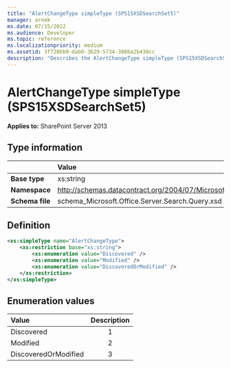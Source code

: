 ```yaml
---
title: "AlertChangeType simpleType (SPS15XSDSearchSet5)"
manager: arnek
ms.date: 07/15/2022
ms.audience: Developer
ms.topic: reference
ms.localizationpriority: medium
ms.assetid: 3f7286b9-dab0-3629-5734-308ba2b430cc
description: "Describes the AlertChangeType simpleType (SPS15XSDSearchSet5) type information, definition, and enumeration values."
---
```


# AlertChangeType simpleType (SPS15XSDSearchSet5)

**Applies to:** SharePoint Server 2013

## Type information

|| Value |
|:-----|:-----|
|**Base type** <br/> |xs:string  <br/> |
|**Namespace** <br/> |http://schemas.datacontract.org/2004/07/Microsoft.Office.Server.Search.Query  <br/> |
|**Schema file** <br/> |schema_Microsoft.Office.Server.Search.Query.xsd  <br/> |

## Definition

```XML
<xs:simpleType name="AlertChangeType">
    <xs:restriction base="xs:string">
        <xs:enumeration value="Discovered" />
        <xs:enumeration value="Modified" />
        <xs:enumeration value="DiscoveredOrModified" />
    </xs:restriction>
</xs:simpleType>

```

## Enumeration values

|**Value**|**Description**|
|:-----|:-----:|
|Discovered  <br/> |1  <br/> |
|Modified  <br/> |2  <br/> |
|DiscoveredOrModified  <br/> |3  <br/> |

